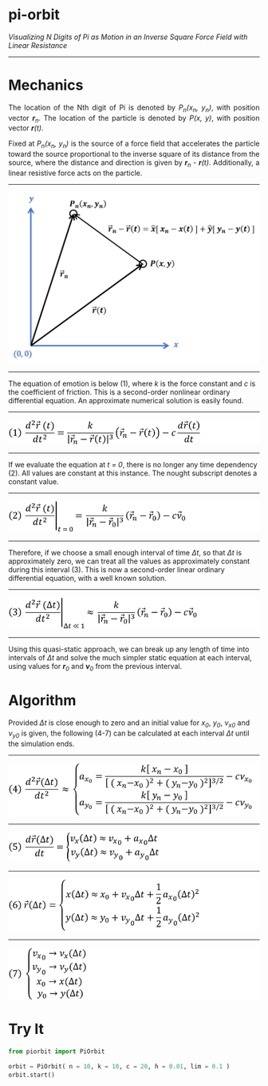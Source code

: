 # pi-orbit
<i>Visualizing N Digits of Pi as Motion in an Inverse Square Force Field with Linear Resistance</i>
<hr>
<h1>Mechanics</h1>
<p align="justify">
    The location of the Nth digit of Pi is denoted by <i>P<sub>n</sub>(x<sub>n</sub>, y<sub>n</sub>)</i>, with position vector <b><i>r</b><sub>n</sub></i>. 
    The location of the particle is denoted by <i>P(x, y)</i>, with position vector <b><i>r</b>(t)</i>.
</p>
<p align="justify">
    Fixed at <i>P<sub>n</sub>(x<sub>n</sub>, y<sub>n</sub>)</i> is the source of a force field that accelerates the particle toward the source proportional
    to the inverse square of its distance from the source, where the distance and direction is given by <b><i>r</b><sub>n</sub></i> - <b><i>r</b>(t)</i>.
    Additionally, a linear resistive force acts on the particle.
</p>

<hr>
<p align="center">
    <img src="photos/graph.png">
</p>
<hr>

<p aling="center">
    The equation of emotion is below (1), where <i>k</i> is the force constant and <i>c</i> is the coefficient of friction.
    This is a second-order nonlinear ordinary differential equation. An approximate numerical solution is easily found.
</p>

<hr>
<p align="center">
    <img src="photos/form1.png">
</p>
<hr>

<p aling="center">
    If we evaluate the equation at <i>t = 0</i>, there is no longer any time dependency (2). 
    All values are constant at this instance. The nought subscript denotes a constant value.
</p>

<hr>
<p align="center">
    <img src="photos/form2.png">
</p>
<hr>

<p aling="center">
    Therefore, if we choose a small enough interval of time <i>Δt</i>, so that <i>Δt</i> is approximately zero, 
    we can treat all the values as approximately constant during this interval (3). 
    This is now a second-order linear ordinary differential equation, with a well known solution.
</p>

<hr>
<p align="center">
    <img src="photos/form3.png">
</p>
<hr>
<p aling="center">
    Using this quasi-static approach, we can break up any length of time into intervals of <i>Δt</i> 
    and solve the much simpler static equation at each interval, using values for 
    <i><b>r</b><sub>0</sub></i> and <i><b>ν</b><sub>0</sub></i> from the previous interval.
</p>

<h1>Algorithm</h1>
<p>
    Provided <i>Δt</i> is close enough to zero and an initial value for 
    <i>x<sub>0</sub></i>, <i>y<sub>0</sub></i>, <i>ν<sub>x</sub><sub>0</sub></i> and <i>ν<sub>y</sub><sub>0</sub></i> is given,
    the following (4-7) can be calculated at each interval <i>Δt</i> until the simulation ends.
</p>

<hr>
<p align="center">
    <img src="photos/form4.png">
</p>
<hr>
<p align="center">
    <img src="photos/form5.png">
</p>
<hr>
<p align="center">
    <img src="photos/form6.png">
</p>
<hr>
<p align="center">
    <img src="photos/form7.png">
</p>

<h1>Try It</h1>

```python
from piorbit import PiOrbit
```


```python
orbit = PiOrbit( n = 10, k = 10, c = 20, h = 0.01, lim = 0.1 )
orbit.start()
```
